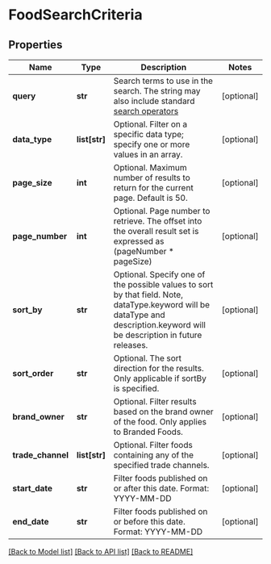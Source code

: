 # FoodSearchCriteria

## Properties
Name | Type | Description | Notes
------------ | ------------- | ------------- | -------------
**query** | **str** | Search terms to use in the search. The string may also include standard [search operators](https://fdc.nal.usda.gov/help.html#bkmk-2) | [optional] 
**data_type** | **list[str]** | Optional. Filter on a specific data type; specify one or more values in an array. | [optional] 
**page_size** | **int** | Optional. Maximum number of results to return for the current page. Default is 50. | [optional] 
**page_number** | **int** | Optional. Page number to retrieve. The offset into the overall result set is expressed as (pageNumber * pageSize) | [optional] 
**sort_by** | **str** | Optional. Specify one of the possible values to sort by that field. Note, dataType.keyword will be dataType and description.keyword will be description in future releases. | [optional] 
**sort_order** | **str** | Optional. The sort direction for the results. Only applicable if sortBy is specified. | [optional] 
**brand_owner** | **str** | Optional. Filter results based on the brand owner of the food. Only applies to Branded Foods. | [optional] 
**trade_channel** | **list[str]** | Optional. Filter foods containing any of the specified trade channels. | [optional] 
**start_date** | **str** | Filter foods published on or after this date. Format: YYYY-MM-DD | [optional] 
**end_date** | **str** | Filter foods published on or before this date. Format: YYYY-MM-DD | [optional] 

[[Back to Model list]](../README.md#documentation-for-models) [[Back to API list]](../README.md#documentation-for-api-endpoints) [[Back to README]](../README.md)

